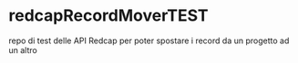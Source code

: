 # redcapRecordMoverTEST
repo di test delle API Redcap per poter spostare i record da un progetto ad un altro
